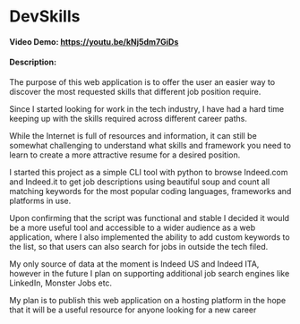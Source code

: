 # DevSkills
#### Video Demo: https://youtu.be/kNj5dm7GiDs
#### Description:

The purpose of this web application is to offer the user an easier way to discover the most requested skills that different job position require.

Since I started looking for work in the tech industry, I have had a hard time keeping up with the skills required across different career paths.


While the Internet is full of resources and information, it can still be somewhat challenging to understand what skills and framework you need to learn to create a more attractive resume for a desired position.

I started this project as a simple CLI tool with python to browse Indeed.com and Indeed.it to get job descriptions using beautiful soup and count all matching keywords for the most popular coding languages, frameworks and platforms in use.


Upon confirming that the script was functional and stable I decided it would be a more useful tool and accessible to a wider audience as a web application, where I also implemented the ability to add custom keywords to the list, so that users can also search for jobs in outside the tech filed.

My only source of data at the moment is Indeed US and Indeed ITA, however in the future I plan on supporting additional job search engines like LinkedIn, Monster Jobs etc.

My plan is to publish this web application on a hosting platform in the hope that it will be a useful resource for anyone looking for a new career

